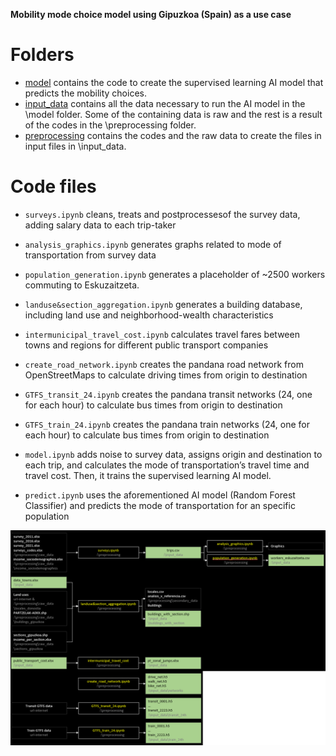 **Mobility mode choice model using Gipuzkoa (Spain) as a use case**

# Folders
- [model](https://github.com/Inigo-Azcarate/Mobility_Choice/tree/main/model) contains the code to create the supervised learning AI model that predicts the mobility choices. 
- [input_data](https://github.com/Inigo-Azcarate/Mobility_Choice/tree/main/input_data) contains all the data necessary to run the AI model in the \model folder. Some of the containing data is raw and the rest is a result of the codes in the \preprocessing folder.
- [preprocessing](https://github.com/Inigo-Azcarate/Mobility_Choice/tree/main/preprocessing) contains the codes and the raw data to create the files in input files in \input_data.


# Code files
- `surveys.ipynb` cleans, treats and postprocessesof the survey data, adding salary data to each trip-taker
- `analysis_graphics.ipynb` generates graphs related to mode of transportation from survey data
- `population_generation.ipynb` generates a placeholder of ~2500 workers commuting to Eskuzaitzeta.
- `landuse&section_aggregation.ipynb` generates a building database, including land use and neighborhood-wealth characteristics
- `intermunicipal_travel_cost.ipynb` calculates travel fares between towns and regions for different public transport companies
- `create_road_network.ipynb` creates the pandana road network from OpenStreetMaps to calculate driving times from origin to destination
- `GTFS_transit_24.ipynb` creates the pandana transit networks (24, one for each hour) to calculate bus times from origin to destination
- `GTFS_train_24.ipynb` creates the pandana train networks (24, one for each hour) to calculate bus times from origin to destination

- `model.ipynb` adds noise to survey data, assigns origin and destination to each trip, and calculates the mode of transportation’s travel time and travel cost. Then, it trains the supervised learning AI model.
- `predict.ipynb` uses the aforementioned AI model (Random Forest Classifier) and predicts the mode of transportation for an specific population

![Preprocessing files](images/preprocessing_pic.png)